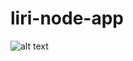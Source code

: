 # liri-node-app
![alt text](https://raw.githubusercontent.com/andrewj12763/liri-node-app/branch/path/to/Capture.png)
